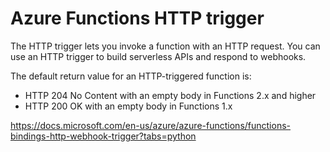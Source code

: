 # Azure Functions HTTP trigger
The HTTP trigger lets you invoke a function with an HTTP request. You can use an HTTP trigger to build serverless APIs and respond to webhooks.

The default return value for an HTTP-triggered function is:

- HTTP 204 No Content with an empty body in Functions 2.x and higher
- HTTP 200 OK with an empty body in Functions 1.x

https://docs.microsoft.com/en-us/azure/azure-functions/functions-bindings-http-webhook-trigger?tabs=python



